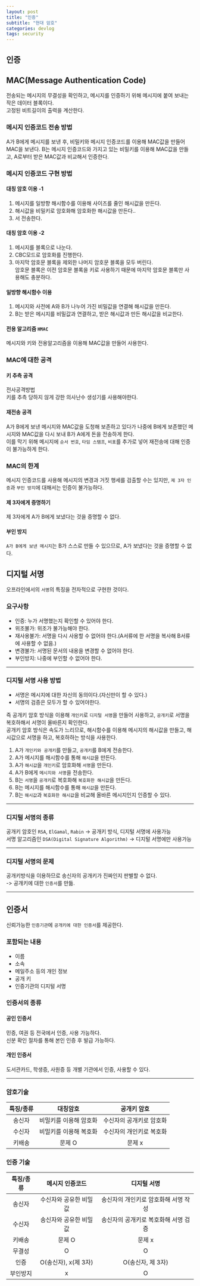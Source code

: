 ```yaml
---
layout: post
title: "인증"
subtitle: "현대 암호"
categories: devlog
tags: security
---
```


## 인증

## MAC(Message Authentication Code)
전송되는 메시지의 무결성을 확인하고, 메시지를 인증하기 위해 메시지에 붙여 보내는 작은 데이터 블록이다.  
고정된 비트길이의 출력을 계산한다.    

### 메시지 인증코드 전송 방법
A가 B에게 메시지를 보낸 후, 비밀키와 메시지 인증코드를 이용해 MAC값을 만들어 MAC을 보낸다. B는 메시지 인증코드와 가지고 있는 비밀키를 이용해 MAC값을 만들고, A로부터 받은 MAC값과 비교해서 인증한다. 

### 메시지 인증코드 구현 방법


#### 대칭 암호 이용 -1  
1. 메시지를 일방향 해시함수를 이용해 사이즈를 줄인 해시값을 만든다.
2. 해시값을 비밀키로 암호화해 암호화한 해시값을 만든다..
3. 서 전송한다.

#### 대칭 암호 이용 -2  
1. 메시지를 블록으로 나눈다.
2. CBC모드로 암호화를 진행한다. 
3. 마지막 암호문 블록을 제외한 나머지 암호문 블록을 모두 버린다.   
암호문 블록은 이전 암호문 블록을 키로 사용하기 때문에 마지막 암호문 블록만 사용해도 충분하다.

#### 일방향 해시함수 이용
1. 메시지와 사전에 A와 B가 나누어 가진 비밀값을 연결해 해시값을 만든다.
2. B는 받은 메시지를 비밀값과 연결하고, 받은 해시값과 만든 해시값을 비교한다.    

#### 전용 알고리즘 `HMAC`
메시지와 키와 전용알고리즘을 이용해 MAC값을 만들어 사용한다.


### MAC에 대한 공격
#### 키 추측 공격
전사공격방법   
키를 추측 당하지 않게 강한 의사난수 생성기를 사용해야한다.

#### 재전송 공격
A가 B에게 보낸 메시지와 MAC값을 도청해 보존하고 있다가 나중에 B에게 보존했던 메시지와 MAC값을 다시 보내 B가 A에게 돈을 전송하게 한다.    
이를 막기 위해 메시지에 `순서 번호`, `타임 스탬프`, `비표`를 추가로 넣어 재전송에 대해 인증이 불가능하게 한다.

### MAC의 한계
메시지 인증코드를 사용해 메시지의 변경과 거짓 행세를 검출할 수는 있지만, `제 3자 인증`과 `부인 방지`에 대해서는 인증이 불가능하다.   
#### 제 3자에게 증명하기
제 3자에게 A가 B에게 보냈다는 것을 증명할 수 없다.   
#### 부인 방지
`A가 B에게 보낸 메시지`는 B가 스스로 만들 수 있으므로, A가 보냈다는 것을 증명할 수 없다.   

## 디지털 서명
오프라인에서의 `서명`의 특징을 전자적으로 구현한 것이다.

### 요구사항
- 인증: 누가 서명했는지 확인할 수 있어야 한다.
- 위조불가: 위조가 불가능해야 한다.
- 재사용불가: 서명을 다시 사용할 수 없어야 한다.(A서류에 한 서명을 복사해 B서류에 사용할 수 없음.)
- 변경불가: 서명된 문서의 내용을 변경할 수 없어야 한다.
- 부인방지: 나중에 부인할 수 없어야 한다.

---

### 디지털 서명 사용 방법
- 서명은 메시지에 대한 자신의 동의이다.(자신만이 할 수 있다.)
- 서명의 검증은 모두가 할 수 있어야한다.    

즉 공개키 암호 방식을 이용해 `개인키`로 `디지털 서명`을 만들어 사용하고, `공개키`로 서명을 복호하해서 서명이 올바른지 확인한다.     
공개키 암호 방식은 속도가 느리므로, 해시함수를 이용해 메시지의 해시값을 만들고, 해시값으로 서명을 하고, 복호하하는 방식을 사용한다. 

1. A가 `개인키와 공개키`를 만들고, `공개키`를 B에게 전송한다.
2. A가 메시지를 해시함수를 통해 `해시값`을 만든다.
3. A가 `해시값`을 `개인키`로 암호화해 `서명`을 만든다. 
4. A가 B에게 `메시지와 서명`을 전송한다.
5. B는 `서명`을 `공개키`로 복호화해 `복호화한 해시값`을 만든다.
6. B는 메시지를 해시함수를 통해 `해시값`을 만든다.
7. B는 `해시값`과 `복호화한 해시값`을 비교해 올바른 메시지인지 인증할 수 있다.


---

### 디지털 서명의 종류
공개키 암호인 `RSA`, `ElGamal`, `Rabin` -> 공개키 방식, 디지털 서명에 사용가능   
서명 알고리즘인 `DSA(Digital Signature Algorithm)` -> 디지털 서명에만 사용가능


---

### 디지털 서명의 문제
공개키방식을 이용하므로 송신자의 공개키가 진짜인지 판별할 수 없다.   
-> 공개키에 대한 `인증서`를 만듦.


---

## 인증서
신뢰가능한 `인증기관`에 `공개키에 대한 인증서`를 제공한다.

### 포함되는 내용
- 이름
- 소속
- 메일주소 등의 개인 정보
- 공개 키
- 인증기관의 디지털 서명


### 인증서의 종류
#### 공인 인증서  
민증, 여권 등 전국에서 인증, 사용 가능하다.  
신분 확인 절차를 통해 본인 인증 후 발급 가능하다. 
#### 개인 인증서
도서관카드, 학생증, 사원증 등 개별 기관에서 인증, 사용할 수 있다.

---


### 암호기술     

| 특징/종류 |         대칭암호       |        공개키 암호       |
| :-------: | :--------------------: | :----------------------: |
|   송신자  | 비밀키를 이용해 암호화 | 수신자의 공개키로 암호화 |
|   수신자  | 비밀키를 이용해 복호화 | 수신자의 개인키로 복호화 |
|   키배송  |         문제 O         |         문제 x           |



### 인증 기술   

| 특징/종류 |      메시지 인증코드      |              디지털 서명             |
| :-------: | :-----------------------: | :----------------------------------: |
|   송신자  |  수신자와 공유한 비밀값   | 송신자의 개인키로 암호화해 서명 작성 |
|   수신자  |  송신자와 공유한 비밀값   | 송신자의 공개키로 복호화해 서명 검증 |
|   키배송  |          문제 O           |                문제 x                |
|   무결성  |             O             |                  O                   |
|   인증    |   O(송신자), x(제 3자)    |           O(송신자, 제 3자)          |
| 부인방지  |              x            |                   O                  |











